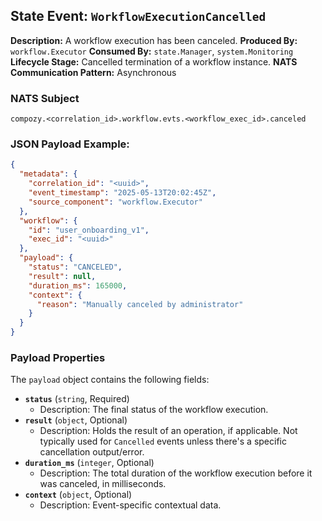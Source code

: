 ## State Event: `WorkflowExecutionCancelled`

**Description:** A workflow execution has been canceled.
**Produced By:** `workflow.Executor`
**Consumed By:** `state.Manager`, `system.Monitoring`
**Lifecycle Stage:** Cancelled termination of a workflow instance.
**NATS Communication Pattern:** Asynchronous

### NATS Subject

`compozy.<correlation_id>.workflow.evts.<workflow_exec_id>.canceled`

### JSON Payload Example:

```json
{
  "metadata": {
    "correlation_id": "<uuid>",
    "event_timestamp": "2025-05-13T20:02:45Z",
    "source_component": "workflow.Executor"
  },
  "workflow": {
    "id": "user_onboarding_v1",
    "exec_id": "<uuid>"
  },
  "payload": {
    "status": "CANCELED",
    "result": null,
    "duration_ms": 165000,
    "context": {
      "reason": "Manually canceled by administrator"
    }
  }
}
```

### Payload Properties

The `payload` object contains the following fields:
-   **`status`** (`string`, Required)
    -   Description: The final status of the workflow execution.
-   **`result`** (`object`, Optional)
    -   Description: Holds the result of an operation, if applicable. Not typically used for `Cancelled` events unless there's a specific cancellation output/error.
-   **`duration_ms`** (`integer`, Optional)
    -   Description: The total duration of the workflow execution before it was canceled, in milliseconds.
-   **`context`** (`object`, Optional)
    -   Description: Event-specific contextual data.
